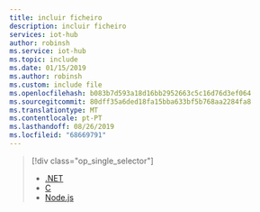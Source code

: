 ```yaml
---
title: incluir ficheiro
description: incluir ficheiro
services: iot-hub
author: robinsh
ms.service: iot-hub
ms.topic: include
ms.date: 01/15/2019
ms.author: robinsh
ms.custom: include file
ms.openlocfilehash: b083b7d593a18d16bb2952663c5c16d76d3ef064
ms.sourcegitcommit: 80dff35a6ded18fa15bba633bf5b768aa2284fa8
ms.translationtype: MT
ms.contentlocale: pt-PT
ms.lasthandoff: 08/26/2019
ms.locfileid: "68669791"
---
```

> [!div class="op_single_selector"]
> * [.NET](../articles/iot-hub/quickstart-device-streams-proxy-csharp.md)
> * [C](../articles/iot-hub/quickstart-device-streams-proxy-c.md)
> * [Node.js](../articles/iot-hub/quickstart-device-streams-proxy-nodejs.md)